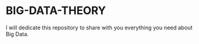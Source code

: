 # BIG-DATA-THEORY
I will dedicate this repository to share with you everything you need about Big Data.
